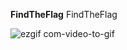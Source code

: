 **FindTheFlag**
FindTheFlag


![ezgif com-video-to-gif](https://user-images.githubusercontent.com/101280910/231009677-946e6d8b-cc46-4bef-b46b-26d76f7bbccc.gif)
